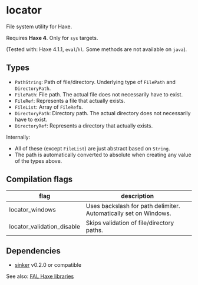 # locator

File system utility for Haxe.

Requires **Haxe 4**. Only for `sys` targets.

(Tested with: Haxe 4.1.1, `eval`/`hl`. Some methods are not available on `java`).

## Types

- `PathString`: Path of file/directory. Underlying type of `FilePath` and `DirectoryPath`.
- `FilePath`: File path. The actual file does not necessarily have to exist.
- `FileRef`: Represents a file that actually exists.
- `FileList`: Array of `FileRef`s.
- `DirectoryPath`: Directory path. The actual directory does not necessarily have to exist.
- `DirectoryRef`: Represents a directory that actually exists.

Internally:

- All of these (except `FileList`) are just abstract based on `String`.
- The path is automatically converted to absolute when creating any value of the types above.


## Compilation flags

|flag|description|
|---|---|
|locator_windows|Uses backslash for path delimiter. Automatically set on Windows.|
|locator_validation_disable|Skips validation of file/directory paths.|


## Dependencies

- [sinker](https://github.com/fal-works/sinker) v0.2.0 or compatible

See also:
[FAL Haxe libraries](https://github.com/fal-works/fal-haxe-libraries)
